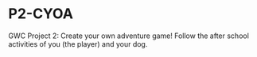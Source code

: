 # P2-CYOA
GWC Project 2: Create your own adventure game! Follow the after school activities of you (the player) and your dog.
